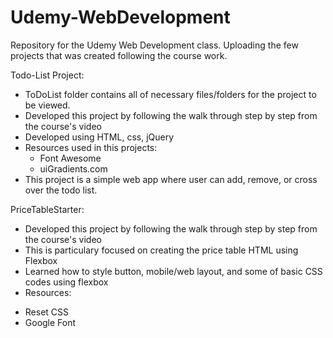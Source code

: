 # Udemy-WebDevelopment
Repository for the Udemy Web Development class. Uploading the few projects that was created following the course work.

Todo-List Project:
- ToDoList folder contains all of necessary files/folders for the project to be viewed.
- Developed this project by following the walk through step by step from the course's video
- Developed using HTML, css, jQuery
- Resources used in this projects:
  * Font Awesome
  * uiGradients.com
- This project is a simple web app where user can add, remove, or cross over the todo list. 

PriceTableStarter:
- Developed this project by following the walk through step by step from the course's video
- This is particulary focused on creating the price table HTML using Flexbox
- Learned how to style button, mobile/web layout, and some of basic CSS codes using flexbox
- Resources:
 * Reset CSS
 * Google Font
